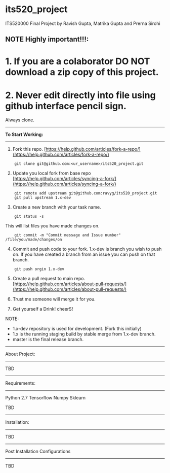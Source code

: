 # its520_project
ITS520000 Final Project by Ravish Gupta, Matrika Gupta and Prerna Sirohi

## NOTE Highly important!!!: 
# 1. If you are a colaborator DO NOT download a zip copy of this project.
# 2. Never edit directly into file using github interface pencil sign.

Always clone.
**********************************************
**To Start Working:**
**********************************************

1. Fork this repo. [https://help.github.com/articles/fork-a-repo/](https://help.github.com/articles/fork-a-repo/)
```
    git clone git@github.com:<ur_username>/its520_project.git
```
2. Update you local fork from base repo
    [https://help.github.com/articles/syncing-a-fork/](https://help.github.com/articles/syncing-a-fork/)
```
    git remote add upstream git@github.com:ravyg/its520_project.git
    git pull upstream 1.x-dev
```
3. Create a new branch with your task name.
```
    git status -s
```
This will list files you have made changes on.
```
    git commit -m "Commit message and Issue number" /file/you/made/changes/on
```
4. Commit and push code to your fork. 1.x-dev is branch you wish to push on. If you have created a branch from an issue you can push on that branch.
```
    git push orgin 1.x-dev
```
5. Create a pull request to main repo. [https://help.github.com/articles/about-pull-requests/](https://help.github.com/articles/about-pull-requests/)

6. Trust me someone will merge it for you.
7. Get yourself a Drink! cheerS!


NOTE:
- 1.x-dev repository is used for development. (Fork this initially)
- 1.x is the running staging build by stable merge from 1.x-dev branch.
- master is the final release branch.

**********************************************
About Project:
**********************************************
TBD

**********************************************
Requirements:
**********************************************
Python 2.7
Tensorflow
Numpy
Sklearn

TBD

**********************************************
Installation:
**********************************************
TBD

**********************************************
Post Installation Configurations
**********************************************
TBD
